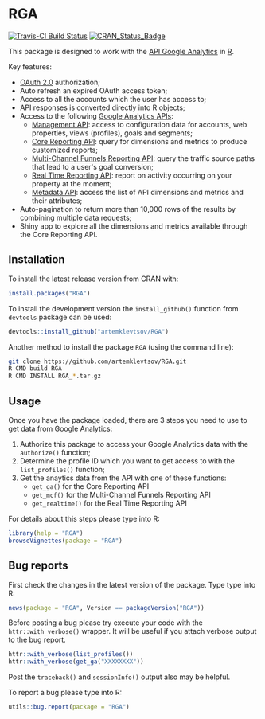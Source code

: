 # RGA

[![Travis-CI Build Status](https://travis-ci.org/artemklevtsov/RGA.svg?branch=master)](https://travis-ci.org/artemklevtsov/RGA) [![CRAN_Status_Badge](http://www.r-pkg.org/badges/version/RGA)](http://cran.r-project.org/package=RGA)

This package is designed to work with the [API Google Analytics](https://developers.google.com/analytics) in [R](http://www.r-project.org/).

Key features:

* [OAuth 2.0](https://developers.google.com/accounts/docs/OAuth2) authorization;
* Auto refresh an expired OAuth access token;
* Access to all the accounts which the user has access to;
* API responses is converted directly into R objects;
* Access to the following [Google Analytics APIs](https://developers.google.com/analytics/devguides/platform/):
    - [Management API](https://developers.google.com/analytics/devguides/config/mgmt/v3): access to configuration data for accounts, web properties, views (profiles), goals and segments;
    - [Core Reporting API](https://developers.google.com/analytics/devguides/reporting/core/v3): query for dimensions and metrics to produce customized reports;
    - [Multi-Channel Funnels Reporting API](https://developers.google.com/analytics/devguides/reporting/mcf/v3): query the traffic source paths that lead to a user's goal conversion;
    - [Real Time Reporting API](https://developers.google.com/analytics/devguides/reporting/realtime/v3): report on activity occurring on your property at the moment;
    - [Metadata API](https://developers.google.com/analytics/devguides/reporting/metadata/v3): access the list of API dimensions and metrics and their attributes;
* Auto-pagination to return more than 10,000 rows of the results by combining multiple data requests;
* Shiny app to explore all the dimensions and metrics available through the Core Reporting API.

## Installation

To install the latest release version from CRAN with:

```r
install.packages("RGA")
```

To install the development version the `install_github()` function from `devtools` package can be used:

```r
devtools::install_github("artemklevtsov/RGA")
```

Another method to install the package `RGA` (using the command line):

```bash
git clone https://github.com/artemklevtsov/RGA.git
R CMD build RGA
R CMD INSTALL RGA_*.tar.gz
```

## Usage

Once you have the package loaded, there are 3 steps you need to use to get data from Google Analytics:

1. Authorize this package to access your Google Analytics data with the `authorize()` function;
1. Determine the profile ID which you want to get access to with the `list_profiles()` function;
1. Get the anaytics data from the API with one of these functions:
    - `get_ga()` for the Core Reporting API
    - `get_mcf()` for the Multi-Channel Funnels Reporting API
    - `get_realtime()` for the Real Time Reporting API

For details about this steps please type into R:

```r
library(help = "RGA")
browseVignettes(package = "RGA")
```

## Bug reports

First check the changes in the latest version of the package. Type type into R:

```r
news(package = "RGA", Version == packageVersion("RGA"))
```

Before posting a bug please try execute your code with the `httr::with_verbose()` wrapper. It will be useful if you attach verbose output to the bug report.

```r
httr::with_verbose(list_profiles())
httr::with_verbose(get_ga("XXXXXXXX"))
```

Post the `traceback()` and `sessionInfo()` output also may be helpful.

To report a bug please type into R:

```r
utils::bug.report(package = "RGA")
```
